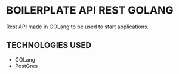 # BOILERPLATE API REST GOLANG
Rest API made in GOLang to be used to start applications.

## TECHNOLOGIES USED
* GOLang
* PostGres
